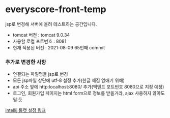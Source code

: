 # everyscore-front-temp
jsp로 변경해 서버에 올려 테스트하는 공간입니다.

- tomcat 버전 : tomcat 9.0.34
- 사용할 로컬 포트번호 : 8081
- 현재 적용된 버전 : 2021-08-09 65번째 commit   

### 추가로 변경한 사항

- 연결되는 파일명들 jsp로 변경
- 모든 jsp파일 상단에 utf-8 설정 추가(한글 깨짐 없애기 위해)
- api 주소 앞에 http:localhost:8080/  추가(백엔드 포트번호 8080으로 지정 예정)
- 로그인, 회원가입 페이지는 html form으로 정보를 받을거라, ajax 사용하지 않아도 될 듯

[intellij 톰캣 설정 링크](https://akdl911215.tistory.com/272)